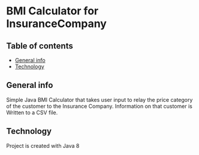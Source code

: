 # BMI Calculator for InsuranceCompany

## Table of contents
* [General info](#general-info)
* [Technology](#technology)

## General info
Simple Java BMI Calculator that takes user input to relay the price category of the customer to the Insurance Company. 
Information on that customer is Written to a CSV file.
	
## Technology
Project is created with Java 8
